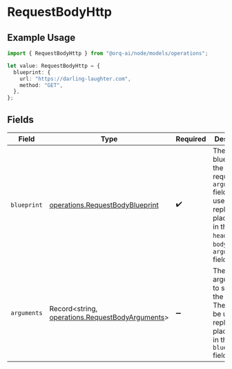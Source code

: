 # RequestBodyHttp

## Example Usage

```typescript
import { RequestBodyHttp } from "@orq-ai/node/models/operations";

let value: RequestBodyHttp = {
  blueprint: {
    url: "https://darling-laughter.com",
    method: "GET",
  },
};
```

## Fields

| Field                                                                                                                                                       | Type                                                                                                                                                        | Required                                                                                                                                                    | Description                                                                                                                                                 |
| ----------------------------------------------------------------------------------------------------------------------------------------------------------- | ----------------------------------------------------------------------------------------------------------------------------------------------------------- | ----------------------------------------------------------------------------------------------------------------------------------------------------------- | ----------------------------------------------------------------------------------------------------------------------------------------------------------- |
| `blueprint`                                                                                                                                                 | [operations.RequestBodyBlueprint](../../models/operations/requestbodyblueprint.md)                                                                          | :heavy_check_mark:                                                                                                                                          | The blueprint for the HTTP request. The `arguments` field will be used to replace the placeholders in the `url`, `headers`, `body`, and `arguments` fields. |
| `arguments`                                                                                                                                                 | Record<string, [operations.RequestBodyArguments](../../models/operations/requestbodyarguments.md)>                                                          | :heavy_minus_sign:                                                                                                                                          | The arguments to send with the request. The keys will be used to replace the placeholders in the `blueprint` field.                                         |